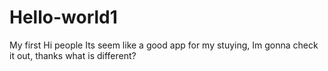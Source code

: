 # Hello-world1
My first 
Hi people
Its seem like a good app for my stuying, Im gonna check it out, thanks
what is different?
